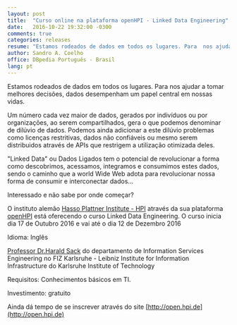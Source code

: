 ```yaml
---
layout: post
title:  "Curso online na plataforma openHPI - Linked Data Engineering"
date:   2016-10-22 19:32:00 -0300
comments: true
categories: releases
resume: "Estamos rodeados de dados em todos os lugares. Para  nos ajudar a tomar melhores decisões, dados desempenham um papel central em nossas vidas[...]"
author: Sandro A. Coelho
office: DBpedia Português - Brasil
lang: pt
---
```


Estamos rodeados de dados em todos os lugares. Para nos ajudar a tomar melhores decisões, dados desempenham um papel central em nossas vidas. 

Um número cada vez maior de dados, gerados por indivíduos ou por organizações, ao serem compartilhados, gera o que podemos denominar de dilúvio de dados.
Podemos ainda adicionar a este dilúvio problemas como licenças restritivas, dados não confiáveis ou mesmo serem distribuidos através de APIs que restrigem a utilização otimizada deles.

"Linked Data" ou Dados Ligados tem o potencial de revolucionar a forma como descobrimos, acessamos, integramos e consumimos estes dados, sendo o caminho que a world Wide Web adota para revolucionar nossa forma de consumir e interconectar dados...

Interessado e não sabe por onde começar? 

O instituto alemão [Hasso Plattner Institute - HPI](https://hpi.de/) através da sua plataforma [openHPI](http://open.hpi.de) está oferecendo o curso Linked Data Engineering. O curso inicia dia 17 de Outubro 2016 e vai até o dia 12 de Dezembro 2016


Idioma: Inglês

[Professor Dr.Harald Sack](https://hpi.de/meinel/lehrstuhl/team-fotos/senior-researcher/sack.html) do departamento de  Information Services Engineering no FIZ Karlsruhe - Leibniz Institute for Information Infrastructure do Karlsruhe Institute of Technology

Requisitos: Conhecimentos básicos em TI.

Investimento: gratuito

Ainda dá tempo de se inscrever através do site [http://open.hpi.de](http://open.hpi.de) 
